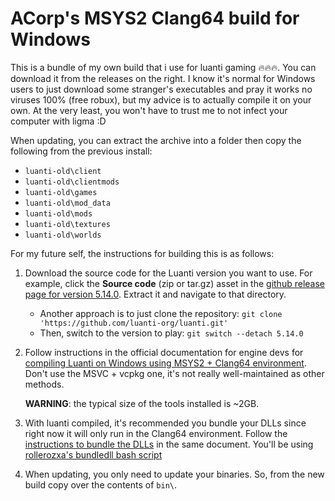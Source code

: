 # ACorp's MSYS2 Clang64 build for Windows
This is a bundle of my own build that i use for luanti gaming 🔥🔥🔥. You can download it from the releases on the right. I know it's normal for Windows users to just download some stranger's executables and pray it works no viruses 100% (free robux), but my advice is to actually compile it on your own. At the very least, you won't have to trust me to not infect your computer with ligma :D

When updating, you can extract the archive into a folder then copy the following from the previous install:
- `luanti-old\client`
- `luanti-old\clientmods`
- `luanti-old\games`
- `luanti-old\mod_data`
- `luanti-old\mods`
- `luanti-old\textures`
- `luanti-old\worlds`

For my future self, the instructions for building this is as follows:

1. Download the source code for the Luanti version you want to use. For example, click the **Source code** (zip or tar.gz) asset in the [github release page for version 5.14.0](https://github.com/luanti-org/luanti/releases/tag/5.14.0). Extract it and navigate to that directory.

   - Another approach is to just clone the repository: `git clone 'https://github.com/luanti-org/luanti.git'`
   - Then, switch to the version to play: `git switch --detach 5.14.0`

2. Follow instructions in the official documentation for engine devs for [compiling Luanti on Windows using MSYS2 + Clang64 environment](https://docs.luanti.org/for-engine-devs/compiling/windows/). Don't use the MSVC + vcpkg one, it's not really well-maintained as other methods.

   **WARNING**: the typical size of the tools installed is ~2GB.

3. With luanti compiled, it's recommended you bundle your DLLs since right now it will only run in the Clang64 environment. Follow the [instructions to bundle the DLLs](https://docs.luanti.org/for-engine-devs/compiling/windows/#bundling-dlls) in the same document. You'll be using [rollerozxa's bundledll bash script](https://github.com/rollerozxa/msys2-bundledlls)

4. When updating, you only need to update your binaries. So, from the new build copy over the contents of `bin\`.